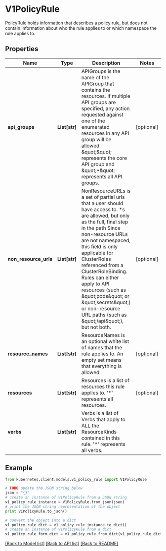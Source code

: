 # V1PolicyRule

PolicyRule holds information that describes a policy rule, but does not contain information about who the rule applies to or which namespace the rule applies to.

## Properties
Name | Type | Description | Notes
------------ | ------------- | ------------- | -------------
**api_groups** | **List[str]** | APIGroups is the name of the APIGroup that contains the resources.  If multiple API groups are specified, any action requested against one of the enumerated resources in any API group will be allowed. \&quot;\&quot; represents the core API group and \&quot;*\&quot; represents all API groups. | [optional] 
**non_resource_urls** | **List[str]** | NonResourceURLs is a set of partial urls that a user should have access to.  *s are allowed, but only as the full, final step in the path Since non-resource URLs are not namespaced, this field is only applicable for ClusterRoles referenced from a ClusterRoleBinding. Rules can either apply to API resources (such as \&quot;pods\&quot; or \&quot;secrets\&quot;) or non-resource URL paths (such as \&quot;/api\&quot;),  but not both. | [optional] 
**resource_names** | **List[str]** | ResourceNames is an optional white list of names that the rule applies to.  An empty set means that everything is allowed. | [optional] 
**resources** | **List[str]** | Resources is a list of resources this rule applies to. &#39;*&#39; represents all resources. | [optional] 
**verbs** | **List[str]** | Verbs is a list of Verbs that apply to ALL the ResourceKinds contained in this rule. &#39;*&#39; represents all verbs. | 

## Example

```python
from kubernetes.client.models.v1_policy_rule import V1PolicyRule

# TODO update the JSON string below
json = "{}"
# create an instance of V1PolicyRule from a JSON string
v1_policy_rule_instance = V1PolicyRule.from_json(json)
# print the JSON string representation of the object
print V1PolicyRule.to_json()

# convert the object into a dict
v1_policy_rule_dict = v1_policy_rule_instance.to_dict()
# create an instance of V1PolicyRule from a dict
v1_policy_rule_form_dict = v1_policy_rule.from_dict(v1_policy_rule_dict)
```
[[Back to Model list]](../README.md#documentation-for-models) [[Back to API list]](../README.md#documentation-for-api-endpoints) [[Back to README]](../README.md)


